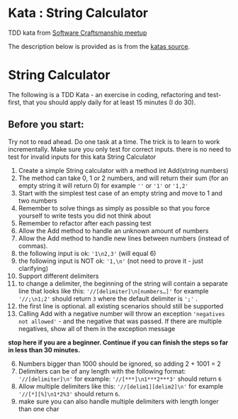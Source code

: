 # Kata : String Calculator

TDD kata from [Software Craftsmanship meetup](http://www.meetup.com/Software-Craftsmanship-Berlin/events/228009625/)

The description below is provided as is from the [katas source](http://osherove.com/tdd-kata-1).

# String Calculator

The following is a TDD Kata - an exercise in coding, refactoring and test-first, that you should apply daily for at least 15 minutes (I do 30).

## Before you start:
Try not to read ahead.
Do one task at a time. The trick is to learn to work incrementally.
Make sure you only test for correct inputs. there is no need to test for invalid inputs for this kata
String Calculator

1. Create a simple String calculator with a method int Add(string numbers)
  1. The method can take 0, 1 or 2 numbers, and will return their sum (for an empty string it will return 0) for example `''` or `'1'` or `'1,2'`
  2. Start with the simplest test case of an empty string and move to 1 and two numbers
  3. Remember to solve things as simply as possible so that you force yourself to write tests you did not think about
  4. Remember to refactor after each passing test
2. Allow the Add method to handle an unknown amount of numbers
3. Allow the Add method to handle new lines between numbers (instead of commas).
  1. the following input is ok:  `'1\n2,3'`  (will equal 6)
  2. the following input is NOT ok:  `'1,\n'` (not need to prove it - just clarifying)
4. Support different delimiters
  1. to change a delimiter, the beginning of the string will contain a separate line that looks like this:   `'//[delimiter]\n[numbers…]'` for example `'//;\n1;2'` should return `3` where the default delimiter is `';'` .
  2. the first line is optional. all existing scenarios should still be supported
5. Calling Add with a negative number will throw an exception `'negatives not allowed'` - and the negative that was passed. If there are multiple negatives, show all of them in the exception message

  **stop here if you are a beginner. Continue if you can finish the steps so far in less than 30 minutes.**

6. Numbers bigger than 1000 should be ignored, so adding 2 + 1001 = 2
7. Delimiters can be of any length with the following format:  `'//[delimiter]\n'` for example: `'//[***]\n1***2***3'` should return `6`
8. Allow multiple delimiters like this:  `'//[delim1][delim2]\n'` for example `'//[*][%]\n1*2%3'` should return `6`.
9. make sure you can also handle multiple delimiters with length longer than one char
